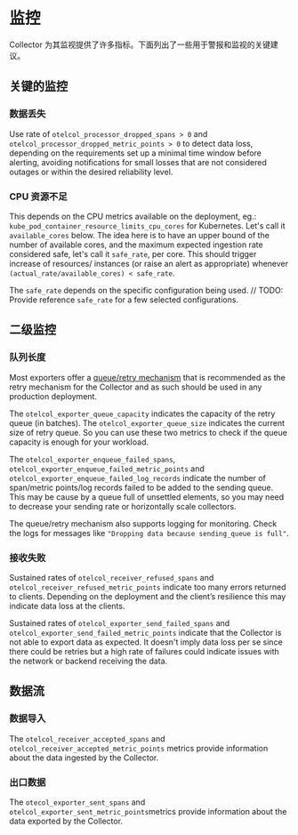 # 监控

Collector 为其监视提供了许多指标。下面列出了一些用于警报和监视的关键建议。

## 关键的监控

### 数据丢失

Use rate of `otelcol_processor_dropped_spans > 0` and
`otelcol_processor_dropped_metric_points > 0` to detect data loss, depending on
the requirements set up a minimal time window before alerting, avoiding
notifications for small losses that are not considered outages or within the
desired reliability level.

### CPU 资源不足

This depends on the CPU metrics available on the deployment, eg.:
`kube_pod_container_resource_limits_cpu_cores` for Kubernetes. Let's call it
`available_cores` below. The idea here is to have an upper bound of the number
of available cores, and the maximum expected ingestion rate considered safe,
let's call it `safe_rate`, per core. This should trigger increase of resources/
instances (or raise an alert as appropriate) whenever
`(actual_rate/available_cores) < safe_rate`.

The `safe_rate` depends on the specific configuration being used. // TODO:
Provide reference `safe_rate` for a few selected configurations.

## 二级监控

### 队列长度

Most exporters offer a
[queue/retry mechanism](../exporter/exporterhelper/README.md) that is
recommended as the retry mechanism for the Collector and as such should be used
in any production deployment.

The `otelcol_exporter_queue_capacity` indicates the capacity of the retry queue
(in batches). The `otelcol_exporter_queue_size` indicates the current size of
retry queue. So you can use these two metrics to check if the queue capacity is
enough for your workload.

The `otelcol_exporter_enqueue_failed_spans`,
`otelcol_exporter_enqueue_failed_metric_points` and
`otelcol_exporter_enqueue_failed_log_records` indicate the number of span/metric
points/log records failed to be added to the sending queue. This may be cause by
a queue full of unsettled elements, so you may need to decrease your sending
rate or horizontally scale collectors.

The queue/retry mechanism also supports logging for monitoring. Check the logs
for messages like `"Dropping data because sending_queue is full"`.

### 接收失败

Sustained rates of `otelcol_receiver_refused_spans` and
`otelcol_receiver_refused_metric_points` indicate too many errors returned to
clients. Depending on the deployment and the client’s resilience this may
indicate data loss at the clients.

Sustained rates of `otelcol_exporter_send_failed_spans` and
`otelcol_exporter_send_failed_metric_points` indicate that the Collector is not
able to export data as expected. It doesn't imply data loss per se since there
could be retries but a high rate of failures could indicate issues with the
network or backend receiving the data.

## 数据流

### 数据导入

The `otelcol_receiver_accepted_spans` and
`otelcol_receiver_accepted_metric_points` metrics provide information about the
data ingested by the Collector.

### 出口数据

The `otecol_exporter_sent_spans` and
`otelcol_exporter_sent_metric_points`metrics provide information about the data
exported by the Collector.
